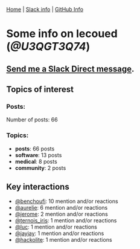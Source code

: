 [Home](https://kelu124.github.io/echommunity/) | [Slack info](https://kelu124.github.io/echommunity/) | [GitHub Info](https://kelu124.github.io/echommunity/github.html)

# Some info on __lecoued__ (_@U3QGT3Q74_)


## [Send me a Slack Direct message](https://echopen.slack.com/messages/@lecoued/).

## Topics of interest

### Posts: 

Number of posts: 66

### Topics:

* __posts__: 66 posts
* __software__: 13 posts
* __medical__: 8 posts
* __community__: 2 posts

## Key interactions 

* [@benchoufi](./U0B47KC3S.md): 10 mention and/or reactions
* [@aurelie](./U37GZRZU6.md): 6 mention and/or reactions
* [@jerome](./U07UEJC2H.md): 2 mention and/or reactions
* [@ternois_iris](./U40CZDKPD.md): 1 mention and/or reactions
* [@luc](./U0AAL4W13.md): 1 mention and/or reactions
* [@jayjay](./U42P4AT7Z.md): 1 mention and/or reactions
* [@hackolite](./U20C8CKTL.md): 1 mention and/or reactions
